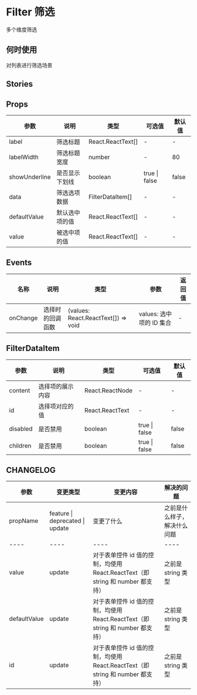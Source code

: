 # Filter 筛选

多个维度筛选

## 何时使用

对列表进行筛选场景

## Stories

<!-- Inject -->

## Props

| 参数          | 说明           | 类型              | 可选值        | 默认值 |
| ------------- | -------------- | ----------------- | ------------- | ------ |
| label         | 筛选标题       | React.ReactText[] | -             | -      |
| labelWidth    | 筛选标题宽度   | number            | -             | 80     |
| showUnderline | 是否显示下划线 | boolean           | true \| false | false  |
| data          | 筛选选项数据   | FilterDataItem[]  | -             | -      |
| defaultValue  | 默认选中项的值 | React.ReactText[] | -             | -      |
| value         | 被选中项的值   | React.ReactText[] | -             | -      |

## Events

| 名称     | 说明             | 类型                                | 参数                     | 返回值 |
| -------- | ---------------- | ----------------------------------- | ------------------------ | ------ |
| onChange | 选择时的回调函数 | (values: React.ReactText[]) => void | values: 选中项的 ID 集合 | -      |

## FilterDataItem

| 参数     | 说明             | 类型            | 可选值        | 默认值 |
| -------- | ---------------- | --------------- | ------------- | ------ |
| content  | 选择项的展示内容 | React.ReactNode | -             | -      |
| id       | 选择项对应的值   | React.ReactText | -             | -      |
| disabled | 是否禁用         | boolean         | true \| false | false  |
| children | 是否禁用         | boolean         | true \| false | false  |

## CHANGELOG

| 参数         | 变更类型                        | 变更内容                                                                       | 解决的问题                   |
| ------------ | ------------------------------- | ------------------------------------------------------------------------------ | ---------------------------- |
| propName     | feature \| deprecated \| update | 变更了什么                                                                     | 之前是什么样子，解决什么问题 |
| ----         | ----                            | ----                                                                           | ----                         |
| value        | update                          | 对于表单控件 id 值的控制，均使用 React.ReactText（即 string 和 number 都支持） | 之前是 string 类型           |
| defaultValue | update                          | 对于表单控件 id 值的控制，均使用 React.ReactText（即 string 和 number 都支持） | 之前是 string 类型           |
| id           | update                          | 对于表单控件 id 值的控制，均使用 React.ReactText（即 string 和 number 都支持） | 之前是 string 类型           |
